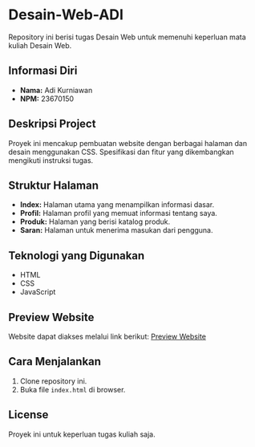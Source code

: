 # Desain-Web-ADI

Repository ini berisi tugas Desain Web untuk memenuhi keperluan mata kuliah Desain Web.

## Informasi Diri

- **Nama:** Adi Kurniawan
- **NPM:** 23670150

## Deskripsi Project

Proyek ini mencakup pembuatan website dengan berbagai halaman dan desain menggunakan CSS. Spesifikasi dan fitur yang dikembangkan mengikuti instruksi tugas.

## Struktur Halaman

- **Index:** Halaman utama yang menampilkan informasi dasar.
- **Profil:** Halaman profil yang memuat informasi tentang saya.
- **Produk:** Halaman yang berisi katalog produk.
- **Saran:** Halaman untuk menerima masukan dari pengguna.

## Teknologi yang Digunakan

- HTML
- CSS
- JavaScript

## Preview Website

Website dapat diakses melalui link berikut: [Preview Website](https://desain-web-kelvin.vercel.app/)

## Cara Menjalankan

1. Clone repository ini.
2. Buka file `index.html` di browser.

## License

Proyek ini untuk keperluan tugas kuliah saja.
